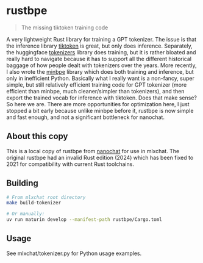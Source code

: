 # rustbpe

> The missing tiktoken training code

A very lightweight Rust library for training a GPT tokenizer. The issue is that the inference library [tiktoken](https://github.com/openai/tiktoken) is great, but only does inference. Separately, the huggingface [tokenizers](https://github.com/huggingface/tokenizers) library does training, but it is rather bloated and really hard to navigate because it has to support all the different historical baggage of how people dealt with tokenizers over the years. More recently, I also wrote the [minbpe](https://github.com/karpathy/minbpe) library which does both training and inference, but only in inefficient Python. Basically what I really want is a non-fancy, super simple, but still relatively efficient training code for GPT tokenizer (more efficient than minbpe, much cleaner/simpler than tokenizers), and then export the trained vocab for inference with tiktoken. Does that make sense? So here we are. There are more opportunities for optimization here, I just stopped a bit early because unlike minbpe before it, rustbpe is now simple and fast enough, and not a significant bottleneck for nanochat.

## About this copy

This is a local copy of rustbpe from [nanochat](https://github.com/karpathy/nanochat) for use in mlxchat. The original rustbpe had an invalid Rust edition (2024) which has been fixed to 2021 for compatibility with current Rust toolchains.

## Building

```bash
# From mlxchat root directory
make build-tokenizer

# Or manually:
uv run maturin develop --manifest-path rustbpe/Cargo.toml
```

## Usage

See mlxchat/tokenizer.py for Python usage examples.
